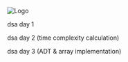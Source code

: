 ![Logo](https://dev-to-uploads.s3.amazonaws.com/uploads/articles/th5xamgrr6se0x5ro4g6.png)


dsa day 1

dsa day 2 (time complexity calculation)

dsa day 3 (ADT & array implementation)
